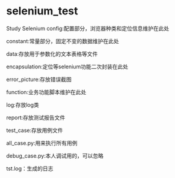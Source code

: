 # selenium_test
Study Selenium
config:配置部分，浏览器种类和定位信息维护在此处

constant:常量部分，固定不变的数据维护在此处

data:存放用于参数化的文本表格等文件

encapsulation:定位等selenium功能二次封装在此处

error_picture:存放错误截图

function:业务功能脚本维护在此处

log:存放log类

report:存放测试报告文件

test_case:存放用例文件

all_case.py:用来执行所有用例

debug_case.py:本人调试用的，可以忽略

tst.log：生成的日志